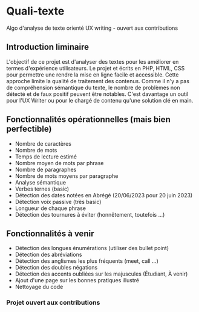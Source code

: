 # Quali-texte
Algo d'analyse de texte orienté UX writing - ouvert aux contributions

## Introduction liminaire
L'objectif de ce projet est d'analyser des textes pour les améliorer en termes d'expérience utilisateurs.
Le projet et écrits en PHP, HTML, CSS pour permettre une rendre la mise en ligne facile et accessible. 
Cette approche limite la qualité de traitement des contenus. 
Comme il n'y a pas de compréhension sémantique du texte, le nombre de problèmes non détecté et de faux positif peuvent être notables. 
C'est davantage un outil pour l'UX Writer ou pour le chargé de contenu qu'une solution clé en main. 

## Fonctionnalités opérationnelles (mais bien perfectible)
- Nombre de caractères
- Nombre de mots
- Temps de lecture estimé
- Nombre moyen de mots par phrase 
- Nombre de paragraphes 
- Nombre de mots moyens par paragraphe
- Analyse sémantique
- Verbes ternes (basic)
- Détection des dates notées en Abrégé (20/06/2023 pour 20 juin 2023)
- Détection voix passive (très basic)
- Longueur de chaque phrase
- Détection des tournures à éviter (honnêtement, toutefois ...)


## Fonctionnalités à venir
- Détection des longues énumérations (utiliser des bullet point)
- Détection des abréviations
- Détection des anglismes les plus fréquents (meet, call ...)
- Détection des doubles négations
- Détection des accents oubliées sur les majuscules (Étudiant, À venir) 
- Ajout d'une page sur les bonnes pratiques illustré
- Nettoyage du code

### Projet ouvert aux contributions
